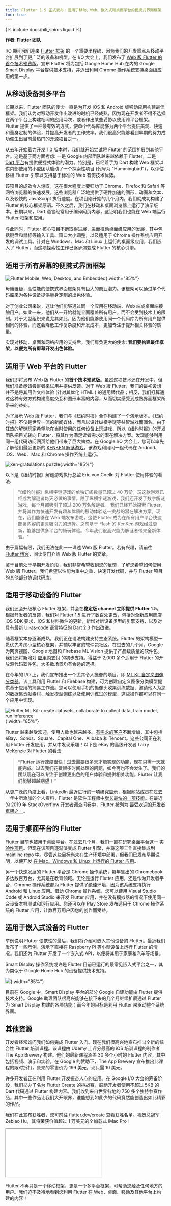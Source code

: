 ```yaml
---
title: Flutter 1.5 正式发布：适用于移动、Web、嵌入式和桌面平台的便携式界面框架
toc: true
---
```


{% include docs/bili_shims.liquid %}

**作者: Flutter 团队**

I/O 期间我们迎来 [Flutter 框架](https://flutter.dev/) 的一个重要里程碑，因为我们的开发重点从移动平台扩展到了更广泛的设备和机型。在 I/O 大会上，我们发布了 [Web 版 Flutter 的首个技术预览版](https://flutter.dev/web)，宣布 Flutter 将为包括 Google Home Hub 在内的 Google Smart Display 平台提供技术支持，并迈出利用 Chrome 操作系统支持桌面级应用的第一步。

## 从移动设备到多平台

长期以来，Flutter 团队的使命一直是为开发 iOS 和 Android 版移动应用构建最佳框架。我们认为对移动开发作出改进的时机已经成熟，因为现在开发者不得不选择在两个平台上构建相同的应用两次，或者作出某些妥协以使用跨平台框架。Flutter 提供了一种最有效的方式，使单个代码库能够为两个平台提供美观、快速和量身定制的体验，并提高开发者的工作效率。我们很高兴能够看到早期的努力成功催生出目前最热门的[开源项目](https://github.com/flutter/flutter)之一。

从去年开始着力开发 1.0 版本时，我们就开始尝试将 Flutter 的范围扩展到其他平台。这是基于两方面考虑: 一是 Google 内部团队越来越依赖于 Flutter，二是 [Dart 平台](https://dart.dev)有提供便捷式体验的潜力。特别是，已经着手为 Dart 构建 Web 框架以供内部使用的小型团队启动了一个探索性项目 (代号为 "Hummingbird")，以评估移植 Flutter 引擎以支持基于标准的 Web 有何技术优势。

该项目的成效令人惊叹，这在很大程度上要归功于 Chrome、Firefox 和 Safari 等网络浏览器的快速发展。这些浏览器广泛地提供了硬件加速的图形、动画和文本，以及较快的 JavaScript 执行速度。在项目刚开始的几个月内，我们就成功构建了 Flutter 的核心框架原语。不久之后，我们在移动和桌面浏览器上运行了演示版本。长期以来，Dart 语言经常用于编译网页内容，这证明我们也能在 Web 端运行 Flutter 框架和应用。

与此同时，Flutter 核心项目不断取得进展，进而推动桌面级应用的发展，其中包括键盘和鼠标等输入工具、窗口大小调整，以及适用于 Chrome 操作系统应用开发的调试工具。针对在 Windows、Mac 和 Linux 上运行的桌面级应用，我们嵌入了 Flutter，而这项探索性工作已逐步演变成 Flutter 的核心引擎。

## 适用于所有屏幕的便携式界面框架

![Flutter Mobile, Web, Desktop, and Embedded](https://files.flutter-io.cn/posts/flutter-cn/2019/flutter-1dot5-release/flutter-platforms.png){:width="85%"}

毋庸置疑，高性能的便携式界面框架具有巨大的商业潜力。该框架可以通过单个代码库来为各种设备提供量身定制的出色体验。

对于创业公司来说，这让他们能够通过同一个应用在移动端、Web 端或桌面端接触用户。如此一来，他们从一开始就能全面覆盖所有用户，而不会受到技术上的限制。对于大型组织来说尤其如此，因为他们能够使用同一个代码库为所有用户提供相同的体验，而这会降低工作复杂度和开发成本，更加专注于提升相关体验的质量。

实现对移动、桌面和网络应用的支持后，我们肩负更大的使命: **我们要构建最佳框架，以便为所有屏幕开发出色体验。**

## 适用于 Web 平台的 Flutter

我们即将发布 Web 版 Flutter 的**首个技术预览版**。虽然这项技术还在开发中，但我们准备邀请尝鲜者来试用并提供反馈。对于 Web 版 Flutter，我们的最初设想并不是将其用作文档体验 (针对其优化 HTML ) 的通用替代品；相反，我们打算通过这种有效方式构建高度交互和图形丰富的内容，从而切实感受到成熟界面框架所带来的益处。

为了展示 Web 版 Flutter，我们与《纽约时报》合作构建了一个演示版本。《纽约时报》不仅是世界一流的新闻媒体，而且以设计纵横字谜等益智游戏而闻名。由于狂热的解谜玩家希望能在当时使用的任何设备上玩游戏，所以《纽约时报》的开发团队把目光转向 Flutter，将其作为满足读者需求的潜在解决方案。发现能够利用同一组代码访问网页给他们带来了巨大裨益。在 Google I/O 大会上，您可以率先了解他们最近更新的 [KENKEN 解谜游戏](https://www.nytimes.com/games/prototype/kenken)。该游戏利用同一组代码在 Android、iOS、Web、Mac 和 Chrome 操作系统上运行。

![ken-gratulations puzzle](https://files.flutter-io.cn/posts/flutter-cn/2019/flutter-1dot5-release/nyt-game.gif){:width="85%"}

以下是《纽约时报》解谜游戏执行总监 Eric von Coelln 对 Flutter 使用体验的看法:

> “《纽约时报》纵横字谜游戏的单独订阅数量已超过 40 万份，玩这款游戏已经成为解谜者每天必做的事情。除了纵横字谜游戏，我们还开发了数字解谜游戏，每个月都吸引了超过 200 万名解谜者。 
> 我们已经开始探索 Flutter，并将其作为快速开发有趣和优质的移动体验这一挑战的潜在解决方案。现在，我们能够在 Web 端发布游戏，这使 Flutter 成为在所有用户平台快速部署内容的更具吸引力的选择。之前基于 Flash 的 KenKen 游戏经过更新，能够提供多平台的畅玩体验。今年我们很高兴能为解谜者带来全新体验。"

由于篇幅有限，我们无法在此一一详述 Web 版 Flutter。若有兴趣，请前往 [Flutter 博客](https://medium.com/flutter-io/bringing-flutter-to-the-web-904de05f0df0)，阅读专门介绍 Web 版 Flutter 的文章。

鉴于目前处于早期开发阶段，我们非常希望收到您的反馈，了解您希望如何使用 Web 版 Flutter。我们希望以性能为重中之重，快速开发代码，并与 Flutter 项目的其他部分协调代码库。

## 适用于移动设备的 Flutter

我们还会升级核心 Flutter 框架，并会在**稳定版 channel 立即提供 Flutter 1.5**。根据开发者的反馈，我们对 [Flutter 1.5](https://medium.com/flutter-io/announcing-flutter-1-5-6e5d7e35b75f) 进行了数百处更改，包括对全新应用商店 iOS SDK 要求、iOS 和材料微件的更新，新增对新设备类型的引擎支持，以及对具有最新 [UI-as-code](https://medium.com/dartlang/making-dart-a-better-language-for-ui-f1ccaf9f546c) 语言特征的 Dart 2.3 作出改进。 

随着框架本身逐渐成熟，我们正在设法构建支持生态系统。Flutter 的架构模型一贯优先考虑小型核心框架，并辅以丰富的软件包社区。在过去的几个月，Google 为网页视图、Google 地图和 Firebase ML Vision 提供了产品级质量的软件包。我们还将新增对 [应用内支付](https://pub.flutter-io.cn/packages/in_app_purchase) 的初步支持。得益于 2,000 多个适用于 Flutter 的开放源代码软件包，大多数场景均有合适的选择。 

在今年的 I/O 上，我们宣布推出一个尤其令人振奋的项目，即 [ML Kit 自定义图像分类器](http://github.com/firebase/mlkit-custom-image-classifier)。该工具利用 Flutter 和 Firebase 构建，可为创建自定义图像分类模型提供基于应用的简易工作流。您可以使用手机的摄像头收集训练数据、邀请他人为您的数据集贡献素材、触发模型训练以及使用训练过的模型，这些操作都可以在同一个应用中实现。

![Flutter ML Kit: create datasets, collaborate to collect data, train model, run inference](https://files.flutter-io.cn/posts/flutter-cn/2019/flutter-1dot5-release/flutter-mlkit.png){:width="85%"}

Flutter 越来越受欢迎，使用人数也越来越多。[有需求的客户](https://flutter.dev/showcase)不断增加，其中包括 eBay、Sonos、Square、Capital One、Alibaba 和 Tencent。这些公司正在利用 Flutter 开发应用，并从中发现乐趣！以下是 eBay 的高级开发者 Larry McKenzie 对 Flutter 的看法:

> **“Flutter 运行速度很快！过去需要很多天才能实现的功能，现在只需一天就能完成。过去我们花费很多时间处理的问题，如今再也不会发生了。我们的团队现在可以专注于创建更出色的用户体验和提供相关功能。Flutter 让我们能够超越期望！”**

从更广泛的角度上看，LinkedIn 最近进行的一项研究显示，根据网站成员在过去一年中所添加的个人资料，Flutter 是软件工程师中[增长最快的一项技能](https://learning.linkedin.com/blog/tech-tips/the-fastest-growing-skills-among-software-engineers--and-how-to-)。在最近的 2019 年 StackOverflow 开发者调查问卷中，Flutter 被列为 [最受欢迎的开发者框架之一](https://insights.stackoverflow.com/survey/2019#technology-_-most-loved-dreaded-and-wanted-other-frameworks-libraries-and-tools)。

## 适用于桌面平台的 Flutter

Flutter 目前也被用于桌面平台。在过去几个月，我们一直在研究桌面平台这一 [实验性项目](https://github.com/google/flutter-desktop-embedding)。但现在该项目逐渐演变成 Flutter 引擎，并将这项工作直接集成到 mainline repo 中。尽管这些目标尚未在生产环境中部署，但我们已发布早期说明，以便开发 [在 Mac、Windows 和 Linux 上运行的 Flutter 应用](https://github.com/flutter/flutter/wiki/Desktop-shells)。

另一个快速发展的 Flutter 平台是 Chrome 操作系统，每年售出的 Chromebook 多达数百万台，尤其是在教育领域。无论是运行 Flutter 应用，还是作为开发者平台，Chrome 操作系统都为 Flutter 提供了绝佳环境，因为该系统支持执行 Android 和 Linux 应用。借助 Chrome 操作系统，您可以使用 Visual Studio Code 或 Android Studio 来开发 Flutter 应用，并在没有模拟器的情况下使用同一台设备本机测试和运行应用。您还可以在 Play Store 发布适用于 Chrome 操作系统的 Flutter 应用，让数百万用户因您的创作而受益。

## 适用于嵌入式设备的 Flutter

举例说明 Flutter 便携性的最后，我们将介绍可嵌入其他设备的 Flutter。最近我们发布了一些示例，演示了直接在 Raspberry Pi 等小型设备上运行 Flutter 的情况。我们还为 Flutter 开发了一个嵌入式 API，以便将其用于家庭和汽车等场景。

Smart Display 操作系统或许是 Flutter 目前已运行的最常见嵌入式平台之一，其为类似于 Google Home Hub 的设备提供技术支持。

![](https://files.flutter-io.cn/posts/flutter-cn/2019/flutter-1dot5-release/flutter-google-home-hub.png){:width="85%"}

目前在 Google 中，Smart Display 平台的部分 Google 自建功能由 Flutter 提供技术支持。Google 助理团队很高兴能够在接下来的几个月继续扩展通过 Flutter 为 Smart Display 构建的各项功能；而今年的目标是利用 Flutter 来驱动整个系统界面。

## 其他资源

开发者经常询问我们如何完成 Flutter 入门。现在我们很高兴地宣布推出全新的综合性 Flutter 培训课程。该课程由 Udemy 上评分最高的 iOS 培训课程的制作者 The App Brewery 构建。他们的最新课程涵盖 30 多个小时的 Flutter 内容，其中包括视频、演示和实验。在 Google 的赞助下，The App Brewery 宣布推出此课程的限时折扣，原来的零售价为 199 美元，现只需 10 美元。

许多开发者正在利用 Flutter 开发振奋人心的应用。在 Google I/O 大会的筹备阶段，我们举办了名为 Flutter Create 的挑战赛，鼓励开发者使用不超过 5KB 的 Dart 代码通过 Flutter 构建内容。我们收到来自世界各地的 750 多个独特参赛作品，其中一些作品让我们大开眼界，谁能想到如此少的代码竟然能创造出如此精彩的作品。

我们在此宣布获胜者，您可前往 flutter.dev/create 查看获胜名单。祝贺总冠军 Zebiao Hu，其将荣获价值超过 1 万美元的全加载式 iMac Pro！

<iframe src="{{bili-embed}}?aid=52416421&page=1&autoplay=false" {{bili-set}}></iframe>

Flutter 不再只是一个移动框架，更是一个多平台框架，可帮助您触及任何地方的用户。我们迫不及待地看到您利用 Flutter 在 Web、桌面、移动及其他平台上构建的内容！
